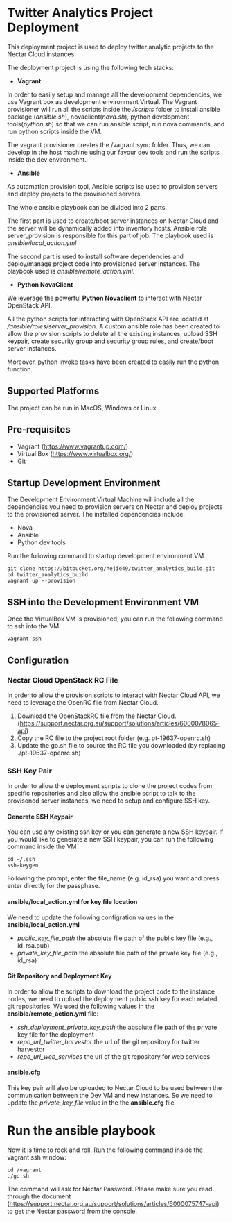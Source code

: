 # Twitter Analytics Project Deployment

This deployment project is used to deploy twitter analytic projects to the Nectar Cloud instances. 

The deployment project is using the following tech stacks:

* **Vagrant**

In order to easily setup and manage all the development dependencies, we use Vagrant box as development environment Virtual. The Vagrant provisioner will run all the scripts inside the */scripts* folder to install ansible package (*ansible.sh*), novaclient(*nova.sh*), python development tools(*python.sh*) so that we can run ansible script, run nova commands, and run python scripts inside the VM. 

The vagrant provisioner creates the /vagrant sync folder. Thus, we can develop in the host machine using our favour dev tools and run the scripts inside the dev environment. 

* **Ansible**

As automation provision tool, Ansible scripts ise used to provision servers and deploy projects to the provisioned servers. 

The whole ansible playbook can be divided into 2 parts. 

The first part is used to create/boot server instances on Nectar Cloud and the server will be dynamically added into inventory hosts. Ansible role server_provision is responsible for this part of job. The playbook used is *ansible/local_action.yml*

The second part is used to install software dependencies and deploy/manage project code into provisioned server instances. The playbook used is *ansible/remote_action.yml*.

* **Python NovaClient**

We leverage the powerful **Python Novaclient** to interact with Nectar OpenStack API. 

All the python scripts for interacting with OpenStack API are located at */ansible/roles/server_provision*. A custom ansible role has been created to allow the provision scripts to delete all the existing instances, upload SSH keypair, create security group and security group rules, and create/boot server instances. 

Moreover, python invoke tasks have been created to easily run the python function. 

## Supported Platforms
The project can be run in MacOS, Windows or Linux 

## Pre-requisites
* Vagrant (https://www.vagrantup.com/)
* Virtual Box (https://www.virtualbox.org/)
* Git

## Startup Development Environment

The Development Environment Virtual Machine will include all the dependencies you need to provision servers on Nectar and deploy projects to the provisioned server. The installed dependencies include:
* Nova
* Ansible
* Python dev tools

Run the following command to startup development environment VM
```
git clone https://bitbucket.org/hejie49/twitter_analytics_build.git
cd twitter_analytics_build
vagrant up --provision
```

## SSH into the Development Environment VM
Once the VirtualBox VM is provisioned, you can run the following command to ssh into the VM:
```
vagrant ssh
```

## Configuration
### Nectar Cloud OpenStack RC File
In order to allow the provision scripts to interact with Nectar Cloud API, we need to leverage the OpenRC file from Nectar Cloud. 
1. Download the OpenStackRC file from the Nectar Cloud.  
(https://support.nectar.org.au/support/solutions/articles/6000078065-api)
1. Copy the RC file to the project root folder (e.g. pt-19637-openrc.sh)
1. Update the go.sh file to source the RC file you downloaded (by replacing ./pt-19637-openrc.sh)

### SSH Key Pair
In order to allow the deployment scripts to clone the project codes from specific repositories and also allow the ansible script to talk to the provisoned server instances, we need to setup and configure SSH key. 

#### Generate SSH Keypair
You can use any existing ssh key or you can generate a new SSH keypair. 
If you would like to generate a new SSH keypair, you can run the following command inside the VM
```
cd ~/.ssh
ssh-keygen
```
Following the prompt, enter the file_name (e.g. id_rsa) you want and press enter directly for the passphase.

#### ansible/local_action.yml for key file location
We need to update the following configration values in the **ansible/local_action.yml**

* *public_key_file_path* the absolute file path of the public key file (e.g., id_rsa.pub)
* *private_key_file_path* the absolute file path of the private key file (e.g., id_rsa)

#### Git Repository and Deployment Key
In order to allow the scripts to download the project code to the instance nodes, we need to upload the deployment public ssh key for each related git repositories. We used the following values in the **ansible/remote_action.yml** file:

* *ssh_deployment_private_key_path* the absolute file path of the private key file for the deployment
* *repo_url_twitter_harvestor* the url of the git repository for twitter harvestor
* *repo_url_web_services* the url of the git repository for web services

#### ansible.cfg
This key pair will also be uploaded to Nectar Cloud to be used between the communication between the Dev VM and new instances. So we need to update the *private_key_file* value in the
the **ansible.cfg** file

# Run the ansible playbook
Now it is time to rock and roll. Run the following command inside the vagrant ssh window:

```
cd /vagrant
./go.sh
```

The command will ask for Nectar Password. Please make sure you read through the document (https://support.nectar.org.au/support/solutions/articles/6000075747-api) to get the Nectar password from the console.




